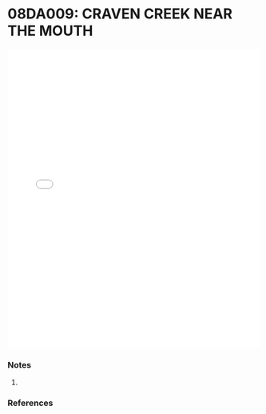 # 08DA009: CRAVEN CREEK NEAR THE MOUTH

<iframe src="/distribution_estimation/_static/stations/08DA009_fdc.html" width="100%" height="600" frameborder="0"></iframe>

### Notes
1. 

### References

